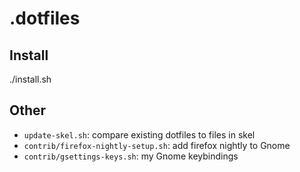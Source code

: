 .dotfiles
========

Install
--------------

   ./install.sh


Other
--------------

* `update-skel.sh`: compare existing dotfiles to files in skel
* `contrib/firefox-nightly-setup.sh`: add firefox nightly to Gnome
* `contrib/gsettings-keys.sh`: my Gnome keybindings
